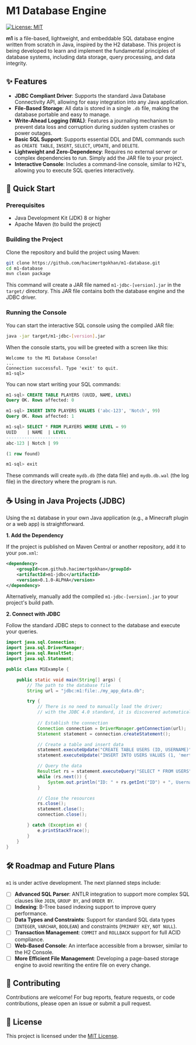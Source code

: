 # M1 Database Engine

[![License: MIT](https://img.shields.io/badge/License-MIT-yellow.svg)](https://opensource.org/licenses/MIT)

**m1** is a file-based, lightweight, and embeddable SQL database engine written from scratch in Java, inspired by the H2 database. This project is being developed to learn and implement the fundamental principles of database systems, including data storage, query processing, and data integrity.

## ✨ Features

-   **JDBC Compliant Driver**: Supports the standard Java Database Connectivity API, allowing for easy integration into any Java application.
-   **File-Based Storage**: All data is stored in a single `.db` file, making the database portable and easy to manage.
-   **Write-Ahead Logging (WAL)**: Features a journaling mechanism to prevent data loss and corruption during sudden system crashes or power outages.
-   **Basic SQL Support**: Supports essential DDL and DML commands such as `CREATE TABLE`, `INSERT`, `SELECT`, `UPDATE`, and `DELETE`.
-   **Lightweight and Zero-Dependency**: Requires no external server or complex dependencies to run. Simply add the JAR file to your project.
-   **Interactive Console**: Includes a command-line console, similar to H2's, allowing you to execute SQL queries interactively.

## 🚀 Quick Start

### Prerequisites

-   Java Development Kit (JDK) 8 or higher
-   Apache Maven (to build the project)

### Building the Project

Clone the repository and build the project using Maven:

```bash
git clone https://github.com/hacimertgokhan/m1-database.git
cd m1-database
mvn clean package
```

This command will create a JAR file named `m1-jdbc-[version].jar` in the `target/` directory. This JAR file contains both the database engine and the JDBC driver.

### Running the Console

You can start the interactive SQL console using the compiled JAR file:

```bash
java -jar target/m1-jdbc-[version].jar
```

When the console starts, you will be greeted with a screen like this:

```
Welcome to the M1 Database Console!
...
Connection successful. Type 'exit' to quit.
m1-sql>
```

You can now start writing your SQL commands:

```sql
m1-sql> CREATE TABLE PLAYERS (UUID, NAME, LEVEL)
Query OK. Rows affected: 0

m1-sql> INSERT INTO PLAYERS VALUES ('abc-123', 'Notch', 99)
Query OK. Rows affected: 1

m1-sql> SELECT * FROM PLAYERS WHERE LEVEL = 99
UUID    | NAME  | LEVEL
-------------------------
abc-123 | Notch | 99

(1 row found)

m1-sql> exit
```

These commands will create `mydb.db` (the data file) and `mydb.db.wal` (the log file) in the directory where the program is run.

## ☕ Using in Java Projects (JDBC)

Using the `m1` database in your own Java application (e.g., a Minecraft plugin or a web app) is straightforward.

**1. Add the Dependency**

If the project is published on Maven Central or another repository, add it to your `pom.xml`:

```xml
<dependency>
    <groupId>com.github.hacimertgokhan</groupId>
    <artifactId>m1-jdbc</artifactId>
    <version>0.1.0-ALPHA</version>
</dependency>
```

Alternatively, manually add the compiled `m1-jdbc-[version].jar` to your project's build path.

**2. Connect with JDBC**

Follow the standard JDBC steps to connect to the database and execute your queries.

```java
import java.sql.Connection;
import java.sql.DriverManager;
import java.sql.ResultSet;
import java.sql.Statement;

public class M1Example {

    public static void main(String[] args) {
        // The path to the database file
        String url = "jdbc:m1:file:./my_app_data.db";

        try {
            // There is no need to manually load the driver;
            // with the JDBC 4.0 standard, it is discovered automatically.
            
            // Establish the connection
            Connection connection = DriverManager.getConnection(url);
            Statement statement = connection.createStatement();

            // Create a table and insert data
            statement.executeUpdate("CREATE TABLE USERS (ID, USERNAME)");
            statement.executeUpdate("INSERT INTO USERS VALUES (1, 'mert')");

            // Query the data
            ResultSet rs = statement.executeQuery("SELECT * FROM USERS");
            while (rs.next()) {
                System.out.println("ID: " + rs.getInt("ID") + ", Username: " + rs.getString("USERNAME"));
            }

            // Close the resources
            rs.close();
            statement.close();
            connection.close();

        } catch (Exception e) {
            e.printStackTrace();
        }
    }
}
```

## 🛠️ Roadmap and Future Plans

`m1` is under active development. The next planned steps include:

-   [ ] **Advanced SQL Parser**: ANTLR integration to support more complex SQL clauses like `JOIN`, `GROUP BY`, and `ORDER BY`.
-   [ ] **Indexing**: B-Tree based indexing support to improve query performance.
-   [ ] **Data Types and Constraints**: Support for standard SQL data types (`INTEGER`, `VARCHAR`, `BOOLEAN`) and constraints (`PRIMARY KEY`, `NOT NULL`).
-   [ ] **Transaction Management**: `COMMIT` and `ROLLBACK` support for full ACID compliance.
-   [ ] **Web-Based Console**: An interface accessible from a browser, similar to the H2 Console.
-   [ ] **More Efficient File Management**: Developing a page-based storage engine to avoid rewriting the entire file on every change.

## 🤝 Contributing

Contributions are welcome! For bug reports, feature requests, or code contributions, please open an issue or submit a pull request.

## 📜 License

This project is licensed under the [MIT License](LICENSE).
